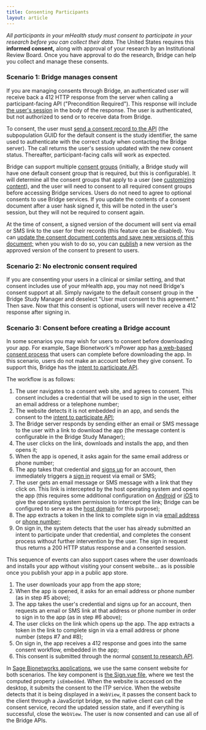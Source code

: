 ```yaml
---
title: Consenting Participants
layout: article
---
```


<div id="toc"></div>

*All participants in your mHealth study must consent to participate in your research before you can collect their data.* The United States requires this **informed consent,** along with approval of your research by an Institutional Review Board. Once you have approval to do the research, Bridge can help you collect and manage these consents.

### Scenario 1: Bridge manages consent

If you are managing consents through Bridge, an authenticated user will receive back a 412 HTTP response from the server when calling a participant-facing API ("Precondition Required"). This response will include [the user's session](/#UserSessionInfo) in the body of the response. The user is authenticated, but not authorized to send or to receive data from Bridge.

To consent, the user must [send a consent record to the API](/swagger-ui/index.html#/Consents/createConsentSignature) (the subpopulation GUID for the default consent is the study identifier, the same used to authenticate with the correct study when contacting the Bridge server). The call returns the user's session updated with the new consent status. Thereafter, participant-facing calls will work as expected.

Bridge can support multiple [consent groups](/#Subpopulation) (initially, a Bridge study will have one default consent group that is required, but this is configurable). It will determine all the consent groups that apply to a user (see [customizing content](/articles/filtering.html)), and the user will need to consent to all required consent groups before accessing Bridge services. Users do not need to agree to optional consents to use Bridge services. If you update the contents of a consent document after a user hask signed it, this will be noted in the user's session, but they will not be required to consent again.

At the time of consent, a signed version of the document will sent via email or SMS link to the user for their records (this feature can be disabled). You can [update the consent document contents and save new versions of this document;](/swagger-ui/index.html#/Study%20Consents) when you wish to do so, you can [publish](/swagger-ui/index.html#/Study%20Consents/publishConsent) a new version as the approved version of the consent to present to users.

### Scenario 2: No electronic consent required

If you are consenting your users in a clinical or similar setting, and that consent includes use of your mHealth app, you may not need Bridge's consent support at all. Simply navigate to the default consent group in the Bridge Study Manager and deselect "User must consent to this agreement." Then save. Now that this consent is optional, users will never receive a 412 response after signing in.

### Scenario 3: Consent before creating a Bridge account

In some scenarios you may wish for users to consent before downloading your app. For example, Sage Bionetwork's mPower app has [a web-based consent process](https://parkinsonmpower.org/study/intro) that users can complete before downloading the app. In this scenario, users do not make an account before they give consent. To support this, Bridge has the [intent to participate API](/swagger-ui/index.html#/Intent%20To%20Participate/submitIntentToParticipate). 

The workflow is as follows:

1. The user navigates to a consent web site, and agrees to consent. This consent includes a credential that will be used to sign in the user, either an email address or a telephone number;
1. The website detects it is not embedded in an app, and sends the consent to the [intent to participate API](/swagger-ui/index.html#/Intent%20To%20Participate/submitIntentToParticipate);
1. The Bridge server responds by sending either an email or SMS message to the user with a link to download the app (the message content is configurable in the Bridge Study Manager);
1. The user clicks on the link, downloads and installs the app, and then opens it;
1. When the app is opened, it asks again for the same email address or phone number;
1. The app takes that credential and [signs up](/articles/authentication.html) for an account, then immediately triggers a [sign in](/articles/authentication.html) request via email or SMS;
1. The user gets an email message or SMS message with a link that they click on. This link is intercepted by the host operating system and opens the app (this requires some additional configuration on [Android](https://developer.android.com/training/app-links/verify-site-associations.html) or [iOS](https://developer.apple.com/library/archive/documentation/General/Conceptual/AppSearch/UniversalLinks.html) to give the operating system permission to intercept the link; Bridge can be configured to serve as the [host domain](https://research.sagebridge.org/#/app_links) for this purpose);
1. The app extracts a token in the link to complete sign in via [email address](/swagger-ui/index.html#/Authentication/signInViaEmail) or [phone number](/swagger-ui/index.html#/Authentication/signInViaPhone);
1. On sign in, the system detects that the user has already submitted an intent to participate under that credential, and completes the consent process without further intervention by the user. The sign in request thus returns a 200 HTTP status response and a consented session.

This sequence of events can also support cases where the user downloads and installs your app without visiting your consent website... as is possible once you publish your app in a public app store.

1. The user downloads your app from the app store;
1. When the app is opened, it asks for an email address or phone number (as in step #5 above);
1. The app takes the user's credential and signs up for an account, then requests an email or SMS link at that address or phone number in order to sign in to the app (as in step #6 above);
1. The user clicks on the link which opens up the app. The app extracts a token in the link to complete sign in via a email address or phone number (steps #7 and #8);
1. On sign in, the app receives a 412 response and goes into the same consent workflow, embedded in the app;
1. This consent is submitted through the normal [consent to research API](/swagger-ui/index.html#/Consents/createConsentSignature).

In [Sage Bionetworks applications](https://github.com/Sage-Bionetworks/web-mpower-2), we use the same consent website for both scenarios. The key component is [the Sign.vue file](https://github.com/Sage-Bionetworks/web-mpower-2/blob/release/src/components/study/Sign.vue), where we test the computed property `isEmbedded`. When the website is accessed on the desktop, it submits the consent to the ITP service. When the website detects that it is being displayed in a `WebView`, it passes the consent back to the client through a JavaScript bridge, so the native client can call the consent service, record the updated session state, and if everything is successful, close the `WebView`. The user is now consented and can use all of the Bridge APIs.
